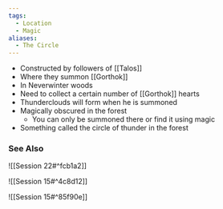 ```yaml
---
tags:
  - Location
  - Magic
aliases:
  - The Circle
---
```

- Constructed by followers of [[Talos]] 
- Where they summon [[Gorthok]] 
- In Neverwinter woods
- Need to collect a certain number of [[Gorthok]] hearts
- Thunderclouds will form when he is summoned
- Magically obscured in the forest
	- You can only be summoned there or find it using magic
- Something called the circle of thunder in the forest

### See Also
![[Session 22#^fcb1a2]]

![[Session 15#^4c8d12]]

![[Session 15#^85f90e]]
